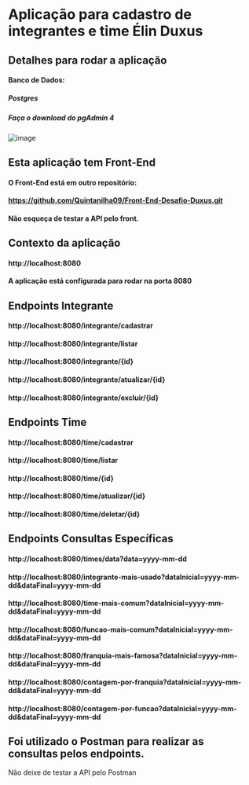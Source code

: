 # Aplicação para cadastro de integrantes e time Élin Duxus

## Detalhes para rodar a aplicação
#### Banco de Dados:
##### Postgres
##### Faça o download do pgAdmin 4

![image](https://github.com/user-attachments/assets/d21ad237-49ca-49a8-bb49-6c4562d96036)

## Esta aplicação tem Front-End
#### O Front-End está em outro repositório:
#### https://github.com/Quintanilha09/Front-End-Desafio-Duxus.git
#### Não esqueça de testar a API pelo front.

## Contexto da aplicação
#### http://localhost:8080
#### A aplicação está configurada para rodar na porta 8080

## Endpoints Integrante
#### http://localhost:8080/integrante/cadastrar
#### http://localhost:8080/integrante/listar
#### http://localhost:8080/integrante/{id}
#### http://localhost:8080/integrante/atualizar/{id}
#### http://localhost:8080/integrante/excluir/{id}

## Endpoints Time
#### http://localhost:8080/time/cadastrar
#### http://localhost:8080/time/listar
#### http://localhost:8080/time/{id}
#### http://localhost:8080/time/atualizar/{id}
#### http://localhost:8080/time/deletar/{id}

## Endpoints Consultas Específicas
#### http://localhost:8080/times/data?data=yyyy-mm-dd
#### http://localhost:8080/integrante-mais-usado?dataInicial=yyyy-mm-dd&dataFinal=yyyy-mm-dd
#### http://localhost:8080/time-mais-comum?dataInicial=yyyy-mm-dd&dataFinal=yyyy-mm-dd
#### http://localhost:8080/funcao-mais-comum?dataInicial=yyyy-mm-dd&dataFinal=yyyy-mm-dd
#### http://localhost:8080/franquia-mais-famosa?dataInicial=yyyy-mm-dd&dataFinal=yyyy-mm-dd
#### http://localhost:8080/contagem-por-franquia?dataInicial=yyyy-mm-dd&dataFinal=yyyy-mm-dd
#### http://localhost:8080/contagem-por-funcao?dataInicial=yyyy-mm-dd&dataFinal=yyyy-mm-dd

## Foi utilizado o Postman para realizar as consultas pelos endpoints.
Não deixe de testar a API pelo Postman




